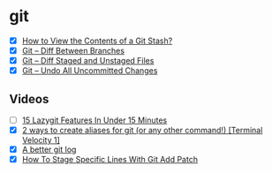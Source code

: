 # git

- [x] [How to View the Contents of a Git Stash?](https://www.designcise.com/web/tutorial/how-to-view-the-contents-of-a-git-stash)
- [x] [Git – Diff Between Branches](https://www.shellhacks.com/git-diff-between-branches/)
- [x] [Git – Diff Staged and Unstaged Files](https://www.shellhacks.com/git-diff-staged-unstaged-files/)
- [x] [Git – Undo All Uncommitted Changes](https://www.shellhacks.com/git-undo-uncommitted-changes/)

## Videos

- [ ] [15 Lazygit Features In Under 15 Minutes](https://www.youtube.com/watch?v=CPLdltN7wgE)
- [x] [2 ways to create aliases for git (or any other command!) \[Terminal Velocity 1\]](https://www.youtube.com/watch?v=-GUXwL7ZoXo)
- [x] [A better git log](https://coderwall.com/p/euwpig/a-better-git-log)
- [x] [How To Stage Specific Lines With Git Add Patch](https://www.youtube.com/watch?v=b0t8XL6ZoeQ)
